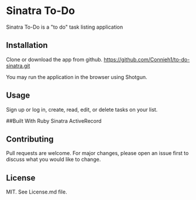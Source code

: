 
# Sinatra To-Do

Sinatra To-Do is a "to do" task listing application

## Installation
Clone or download the app from github.
https://github.com/Connieh1/to-do-sinatra.git

You may run the application in the browser using Shotgun.


## Usage

Sign up or log in, create, read, edit, or delete tasks on your list.

##Built With
Ruby
Sinatra
ActiveRecord


## Contributing
Pull requests are welcome. For major changes, please open an issue first to discuss what you would like to change.

## License
MIT. See License.md file.
